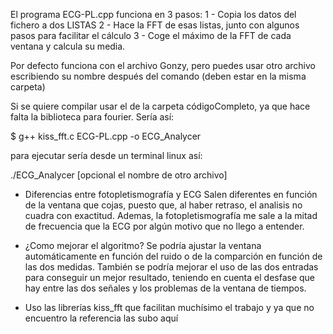 El programa ECG-PL.cpp funciona en 3 pasos:
  1 - Copia los datos del fichero a dos LISTAS
  2 - Hace la FFT de esas listas, junto con algunos pasos para facilitar el cálculo
  3 - Coge el máximo de la FFT de cada ventana y calcula su media.

Por defecto funciona con el archivo Gonzy, pero puedes usar otro archivo
escribiendo su nombre después del comando (deben estar en la misma carpeta)

Si se quiere compilar usar el de la carpeta códigoCompleto, ya que hace falta la biblioteca para fourier.
Sería así:

   $ g++ kiss_fft.c ECG-PL.cpp -o ECG_Analycer

para ejecutar sería desde un terminal linux así:
  
   ./ECG_Analycer [opcional el nombre de otro archivo]


 - Diferencias entre fotopletismografía y ECG
Salen diferentes en función de la ventana que cojas, puesto que, al haber retraso, el analisis no cuadra con exactitud.
Ademas, la fotopletismografía me sale a la mitad de frecuencia que la ECG por algún motivo que no llego a entender.

 - ¿Como mejorar el algoritmo?
Se podría ajustar la ventana automáticamente en función del ruido o de la comparción en función de las dos medidas.
También se podría mejorar el uso de las dos entradas para conseguir un mejor resultado, teniendo en cuenta el desfase que hay entre las dos señales y los problemas de la ventana de tiempos.

 - Uso las librerías kiss_fft que facilitan muchísimo el trabajo y ya que no encuentro la referencia las subo aquí
 
